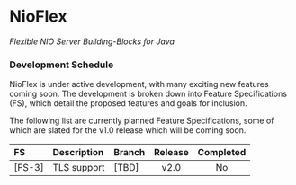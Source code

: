 # NioFlex
*Flexible NIO Server Building-Blocks for Java*

### Development Schedule

NioFlex is under active development, with many exciting new features coming soon. The development
is broken down into Feature Specifications (FS), which detail the proposed features and goals for inclusion.

The following list are currently planned Feature Specifications, some of which are slated for the v1.0 release
which will be coming soon.

| FS       | Description     | Branch   | Release   | Completed |
| :------ | :------------- | :------ | :-------: | :-------: |
| [FS-3] | TLS support | [TBD]           | v2.0 | No |
